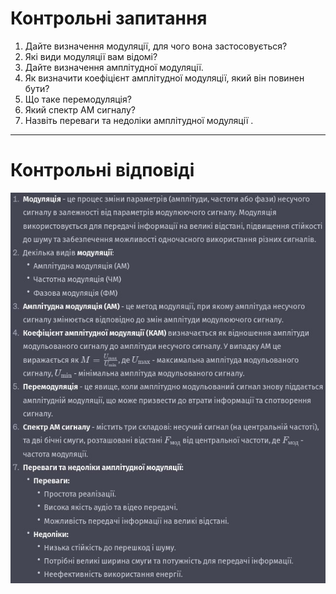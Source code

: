 <h1>Контрольні запитання</h1>

1. Дайте визначення модуляції, для чого вона застосовується?
2. Які види модуляції вам відомі?
3. Дайте визначення амплітудної модуляції.
4. Як визначити коефіцієнт амплітудної модуляції, який він повинен бути?
5. Що таке перемодуляція?
6. Який спектр АМ сигналу?
7. Назвіть переваги та недоліки амплітудної модуляції .

---

<h1>Контрольні відповіді</h1>

![ans](../../doc/modulation-methods/ans)